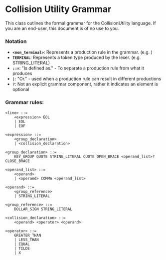 # Collision Utility Grammar
This class outlines the formal grammar for the CollisionUtility language.
If you are an end-user, this document is of no use to you. 

### Notation 
* **`<non_terminal>`**: Represents a production rule in the grammar. (e.g. <expression>)
* **`TERMINAL`**: Represents a token type produced by the lexer. (e.g. STRING_LITERAL)
* **`::=`**: "Is defined as." - To separate a production rule from what it produces
* **`|`**: "Or." - used when a production rule can result in different productions
* **`?`**: Not an explicit grammar component, rather it indicates an element is optional

### Grammar rules:

```bnf
<line> ::=
    <expression> EOL
    | EOL
    | EOF
    
<expression> ::=
    <group_declaration>
    | <collision_declaration>

<group_declaration> ::=
    KEY_GROUP QUOTE STRING_LITERAL QUOTE OPEN_BRACE <operand_list>? CLOSE_BRACE

<operand_list> ::=
    <operand>
    | <operand> COMMA <operand_list>

<operand> ::=
    <group_reference>
    | STRING_LITERAL

<group_reference> ::=
    DOLLAR_SIGN STRING_LITERAL

<collision_declaration> ::=
    <operand> <operator> <operand>

<operator> ::=
    GREATER_THAN
    | LESS_THAN
    | EQUAL
    | TILDE
    | X
```